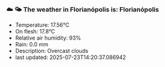 ### ☁️ 🌤️  The weather in Florianópolis is: Florianópolis

- Temperature: 17.56°C
- On flesh: 17.8°C
- Relative air humidity: 93%
- Rain: 0.0 mm
- Description: Overcast clouds
- last updated: 2025-07-23T14:20:37.086942
